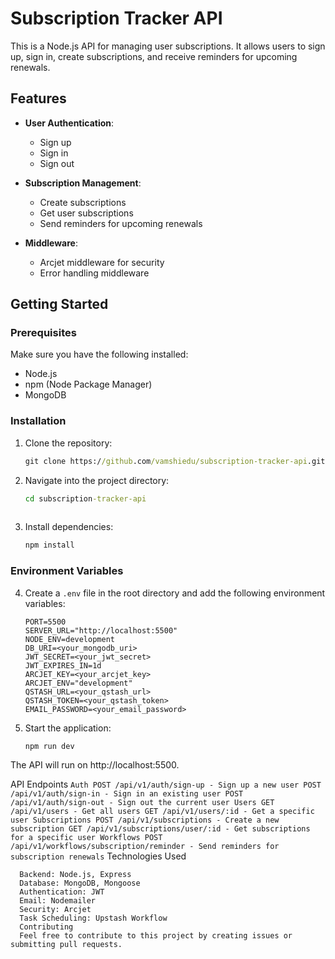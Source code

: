 # Subscription Tracker API

This is a Node.js API for managing user subscriptions. It allows users to sign up, sign in, create subscriptions, and receive reminders for upcoming renewals.

## Features

- **User Authentication**:
  - Sign up
  - Sign in
  - Sign out

- **Subscription Management**:
  - Create subscriptions
  - Get user subscriptions
  - Send reminders for upcoming renewals

- **Middleware**:
  - Arcjet middleware for security
  - Error handling middleware

## Getting Started

### Prerequisites

Make sure you have the following installed:

- Node.js
- npm (Node Package Manager)
- MongoDB

### Installation

1. Clone the repository:

   ```cmd
   git clone https://github.com/vamshiedu/subscription-tracker-api.git

2. Navigate into the project directory:
    ```cmd
    cd subscription-tracker-api
  
3. Install dependencies:
    ```cmd
    npm install

### Environment Variables

4. Create a `.env` file in the root directory and add the following environment variables:

    ```env
    PORT=5500
    SERVER_URL="http://localhost:5500"
    NODE_ENV=development
    DB_URI=<your_mongodb_uri>
    JWT_SECRET=<your_jwt_secret>
    JWT_EXPIRES_IN=1d
    ARCJET_KEY=<your_arcjet_key>
    ARCJET_ENV="development"
    QSTASH_URL=<your_qstash_url>
    QSTASH_TOKEN=<your_qstash_token>
    EMAIL_PASSWORD=<your_email_password>
    ```

5. Start the application:

    ```cmd
    npm run dev
    ```

The API will run on http://localhost:5500.

API Endpoints
    ```
  Auth
    POST /api/v1/auth/sign-up - Sign up a new user
    POST /api/v1/auth/sign-in - Sign in an existing user
    POST /api/v1/auth/sign-out - Sign out the current user
    Users
    GET /api/v1/users - Get all users
    GET /api/v1/users/:id - Get a specific user
  Subscriptions
    POST /api/v1/subscriptions - Create a new subscription
    GET /api/v1/subscriptions/user/:id - Get subscriptions for a specific user
  Workflows
    POST /api/v1/workflows/subscription/reminder - Send reminders for subscription renewals
    ```
Technologies Used
```
  Backend: Node.js, Express
  Database: MongoDB, Mongoose
  Authentication: JWT
  Email: Nodemailer
  Security: Arcjet
  Task Scheduling: Upstash Workflow
  Contributing
  Feel free to contribute to this project by creating issues or submitting pull requests.
  ```